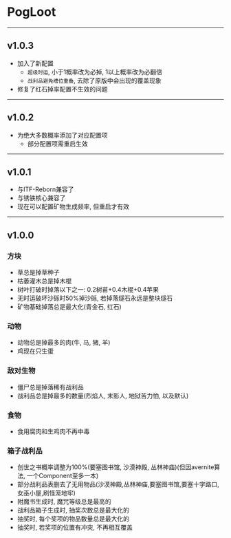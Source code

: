 # PogLoot

---

## v1.0.3

* 加入了新配置
    * `超级时运`, 小于1概率改为必掉, 1以上概率改为必翻倍
    * `战利品避免槽位重叠`, 去除了原版中会出现的覆盖现象
* 修复了红石掉率配置不生效的问题

---

## v1.0.2

* 为绝大多数概率添加了对应配置项
    + 部分配置项需重启生效

---

## v1.0.1

* 与ITF-Reborn兼容了
* 与锈铁核心兼容了
* 现在可以配置矿物生成频率, 但重启才有效

---

## v1.0.0

### 方块

* 草总是掉草种子
* 枯萎灌木总是掉木棍
* 树叶打破时掉落以下之一: 0.2树苗+0.4木棍+0.4苹果
* 无时运破坏沙砾时50%掉沙砾, 若掉落燧石永远是整块燧石
* 矿物基础掉落总是最大化(青金石, 红石)

### 动物

* 动物总是掉最多的肉(牛, 马, 猪, 羊)
* 鸡现在只生蛋

### 敌对生物

* 僵尸总是掉落稀有战利品
* 战利品总是掉最多的数量(烈焰人, 末影人, 地狱苦力怕, 以及默认)

### 食物
* 食用腐肉和生鸡肉不再中毒

### 箱子战利品

* 创世之书概率调整为100%(要塞图书馆, 沙漠神殿, 丛林神庙)(但因avernite算法, 一个Component至多一本)
* 部分战利品表删去了无用物品(沙漠神殿,丛林神庙,要塞图书馆,要塞十字路口,女巫小屋,刷怪笼地牢)
* 附魔书生成时, 魔咒等级总是最高的
* 战利品箱子生成时, 抽奖次数总是最大化的
* 抽奖时, 每个奖项的物品数量总是最大化的
* 抽奖时, 若奖项的位置有冲突, 不再相互覆盖